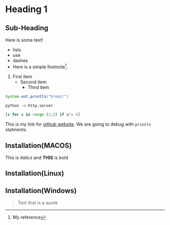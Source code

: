 # Heading 1
## Sub-Heading
Here is some text!

- lists
- use
- dashes
- Here is a simple footnote[^1].
[^1]: My reference 

1. First item
   - Second item
      - Third item

```java
System.out.println("Great!")
```

```bash
python -m http.server
```
```python
[x for x in range (2,5) if x!= 4]
```
This is my link for [github website](https://github.com/dashboard).
We are going to debug with `println` statments.
## Installation(MACOS)
This is *italics* and **THIS** is bold
## Installation(Linux)
## Installation(Windows)
> Text that is a quote

